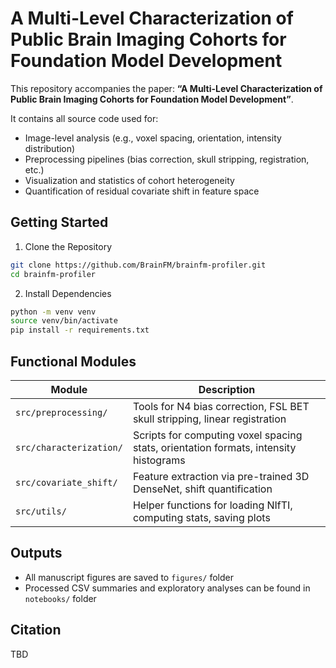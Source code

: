 # A Multi-Level Characterization of Public Brain Imaging Cohorts for Foundation Model Development

This repository accompanies the paper:
**“A Multi-Level Characterization of Public Brain Imaging Cohorts for Foundation Model Development”**.

It contains all source code used for:

- Image-level analysis (e.g., voxel spacing, orientation, intensity distribution)
- Preprocessing pipelines (bias correction, skull stripping, registration, etc.)
- Visualization and statistics of cohort heterogeneity
- Quantification of residual covariate shift in feature space


## Getting Started

1. Clone the Repository

```bash
git clone https://github.com/BrainFM/brainfm-profiler.git
cd brainfm-profiler
```

2. Install Dependencies


```bash
python -m venv venv
source venv/bin/activate
pip install -r requirements.txt
```


## Functional Modules

| Module                    | Description                                                                 |
|---------------------------|-----------------------------------------------------------------------------|
| `src/preprocessing/`      | Tools for N4 bias correction, FSL BET skull stripping, linear registration  |
| `src/characterization/`   | Scripts for computing voxel spacing stats, orientation formats, intensity histograms |
| `src/covariate_shift/`    | Feature extraction via pre-trained 3D DenseNet, shift quantification        |
| `src/utils/`              | Helper functions for loading NIfTI, computing stats, saving plots           |

## Outputs

- All manuscript figures are saved to `figures/` folder
- Processed CSV summaries and exploratory analyses can be found in `notebooks/` folder

## Citation

TBD

